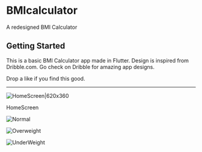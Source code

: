 # BMIcalculator

A redesigned BMI Calculator

## Getting Started

This is a basic BMI Calculator app made in Flutter. Design is inspired from Dribble.com. Go check on Dribble for amazing app 
designs.

Drop a like if you find this good.

---------------------------------------------------------------

![HomeScreen|620x360](https://user-images.githubusercontent.com/51052011/93103641-84334280-f6ca-11ea-9aa5-58b189da799a.jpg)

HomeScreen


![Normal](https://user-images.githubusercontent.com/51052011/93103666-8b5a5080-f6ca-11ea-8e6c-04b6bbd5b174.jpg)


![Overweight](https://user-images.githubusercontent.com/51052011/93103681-8f866e00-f6ca-11ea-9786-5a8b29703033.jpg)

![UnderWeight](https://user-images.githubusercontent.com/51052011/93103697-944b2200-f6ca-11ea-9e46-9fb7bba84da2.jpg)
